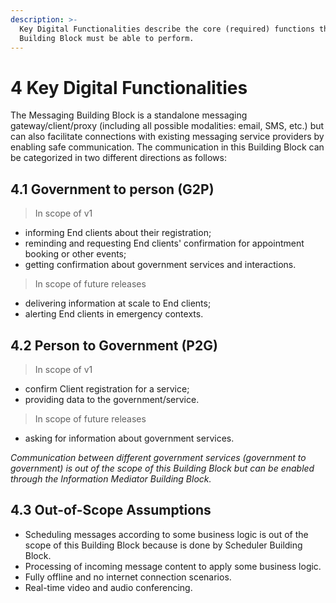 ```yaml
---
description: >-
  Key Digital Functionalities describe the core (required) functions that this
  Building Block must be able to perform.
---
```


# 4 Key Digital Functionalities

The Messaging Building Block is a standalone messaging gateway/client/proxy (including all possible modalities: email, SMS, etc.) but can also facilitate connections with existing messaging service providers by enabling safe communication. The communication in this Building Block can be categorized in two different directions as follows:

## 4.1 Government to person (G2P) <a href="#docs-internal-guid-c38a9447-7fff-fcb5-e6eb-c6419072f004" id="docs-internal-guid-c38a9447-7fff-fcb5-e6eb-c6419072f004"></a>

> In scope of v1

* informing End clients about their registration;
* reminding and requesting End clients' confirmation for appointment booking or other events;
* getting confirmation about government services and interactions.

> In scope of future releases

* delivering information at scale to End clients;
* alerting End clients in emergency contexts.

## 4.2 Person to Government (P2G) <a href="#docs-internal-guid-c38a9447-7fff-fcb5-e6eb-c6419072f004" id="docs-internal-guid-c38a9447-7fff-fcb5-e6eb-c6419072f004"></a>

> In scope of v1

* confirm Client registration for a service;
* providing data to the government/service.

> In scope of future releases

* asking for information about government services.

_Communication between different government services (government to government) is out of the scope of this Building Block but can be enabled through the Information Mediator Building Block._

## 4.3 Out-of-Scope Assumptions

* Scheduling messages according to some business logic is out of the scope of this Building Block because is done by Scheduler Building Block.
* Processing of incoming message content to apply some business logic.
* Fully offline and no internet connection scenarios.
* Real-time video and audio conferencing.
